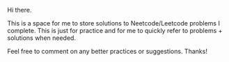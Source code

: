 Hi there.

This is a space for me to store solutions to Neetcode/Leetcode problems I complete. 
This is just for practice and for me to quickly refer to problems + solutions when needed.

Feel free to comment on any better practices or suggestions. Thanks!